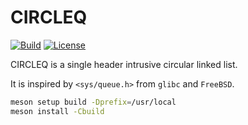 # CIRCLEQ

[![Build](https://img.shields.io/github/actions/workflow/status/pavelxdd/circleq/meson.yml?branch=master&style=flat)](https://github.com/pavelxdd/circleq/actions)
[![License](https://img.shields.io/github/license/pavelxdd/circleq?style=flat&color=blue)](https://github.com/pavelxdd/circleq/blob/master/UNLICENSE)

CIRCLEQ is a single header intrusive circular linked list.

It is inspired by `<sys/queue.h>` from `glibc` and `FreeBSD`.

````bash
meson setup build -Dprefix=/usr/local
meson install -Cbuild
````
